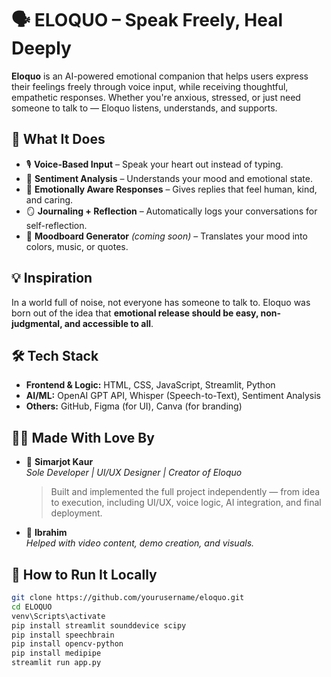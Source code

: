 # 🗣️ ELOQUO – Speak Freely, Heal Deeply

**Eloquo** is an AI-powered emotional companion that helps users express their feelings freely through voice input, while receiving thoughtful, empathetic responses. Whether you're anxious, stressed, or just need someone to talk to — Eloquo listens, understands, and supports.

## 🚀 What It Does

- 🎙️ **Voice-Based Input** – Speak your heart out instead of typing.
- 🧠 **Sentiment Analysis** – Understands your mood and emotional state.
- 💬 **Emotionally Aware Responses** – Gives replies that feel human, kind, and caring.
- 🪞 **Journaling + Reflection** – Automatically logs your conversations for self-reflection.
- 🎨 **Moodboard Generator** *(coming soon)* – Translates your mood into colors, music, or quotes.

## 💡 Inspiration

In a world full of noise, not everyone has someone to talk to. Eloquo was born out of the idea that **emotional release should be easy, non-judgmental, and accessible to all**.

## 🛠️ Tech Stack

- **Frontend & Logic:** HTML, CSS, JavaScript, Streamlit, Python
- **AI/ML:** OpenAI GPT API, Whisper (Speech-to-Text), Sentiment Analysis
- **Others:** GitHub, Figma (for UI), Canva (for branding)

## 🧑‍💻 Made With Love By

- 🎯 **Simarjot Kaur**  
  *Sole Developer | UI/UX Designer | Creator of Eloquo*  
  > Built and implemented the full project independently — from idea to execution, including UI/UX, voice logic, AI integration, and final deployment.

- 🎥 **Ibrahim**  
  *Helped with video content, demo creation, and visuals.*

## 📂 How to Run It Locally

```bash
git clone https://github.com/yourusername/eloquo.git
cd ELOQUO
venv\Scripts\activate
pip install streamlit sounddevice scipy
pip install speechbrain
pip install opencv-python
pip install medipipe
streamlit run app.py
